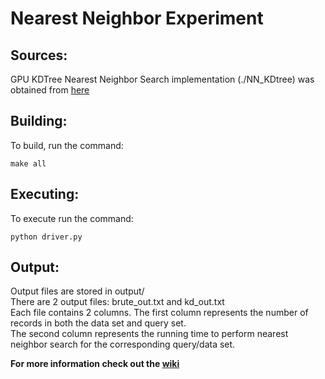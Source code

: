 Nearest Neighbor Experiment
===========================

Sources:
--------
GPU KDTree Nearest Neighbor Search implementation (./NN_KDtree) was obtained from [here](http://nghiaho.com/?p=437)


Building:
--------
To build, run the command:  
```
make all
```  

Executing:
----------
To execute run the command:  
```
python driver.py
```  

Output:
-------
Output files are stored in output/  
There are 2 output files: brute_out.txt and kd_out.txt  
Each file contains 2 columns. The first column represents the number of records in both the data set and query set.  
The second column represents the running time to perform nearest neighbor search for the corresponding query/data set. 

__For more information check out the [wiki](https://github.com/aahamed/Experiments/wiki/Nearest-Neighbor-Search)__
